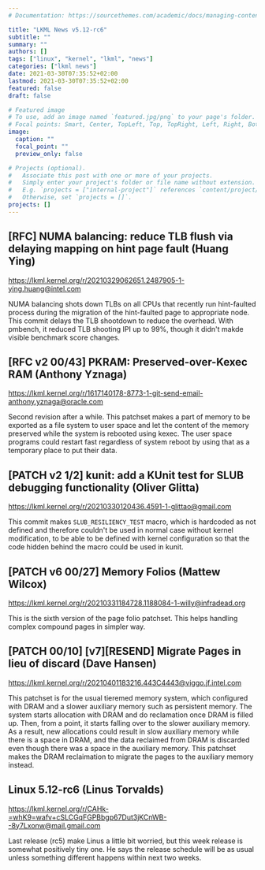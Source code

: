 ```yaml
---
# Documentation: https://sourcethemes.com/academic/docs/managing-content/

title: "LKML News v5.12-rc6"
subtitle: ""
summary: ""
authors: []
tags: ["linux", "kernel", "lkml", "news"]
categories: ["lkml news"]
date: 2021-03-30T07:35:52+02:00
lastmod: 2021-03-30T07:35:52+02:00
featured: false
draft: false

# Featured image
# To use, add an image named `featured.jpg/png` to your page's folder.
# Focal points: Smart, Center, TopLeft, Top, TopRight, Left, Right, BottomLeft, Bottom, BottomRight.
image:
  caption: ""
  focal_point: ""
  preview_only: false

# Projects (optional).
#   Associate this post with one or more of your projects.
#   Simply enter your project's folder or file name without extension.
#   E.g. `projects = ["internal-project"]` references `content/project/deep-learning/index.md`.
#   Otherwise, set `projects = []`.
projects: []
---
```


[RFC] NUMA balancing: reduce TLB flush via delaying mapping on hint page fault (Huang Ying)
-------------------------------------------------------------------------------------------

https://lkml.kernel.org/r/20210329062651.2487905-1-ying.huang@intel.com

NUMA balancing shots down TLBs on all CPUs that recently run hint-faulted
process during the migration of the hint-faulted page to appropriate node.
This commit delays the TLB shootdown to reduce the overhead.  With pmbench, it
reduced TLB shooting IPI up to 99%, though it didn't makde visible benchmark
score changes.


[RFC v2 00/43] PKRAM: Preserved-over-Kexec RAM (Anthony Yznaga)
---------------------------------------------------------------

https://lkml.kernel.org/r/1617140178-8773-1-git-send-email-anthony.yznaga@oracle.com

Second revision after a while.  This patchset makes a part of memory to be
exported as a file system to user space and let the content of the memory
preserved while the system is rebooted using kexec.  The user space programs
could restart fast regardless of system reboot by using that as a temporary
place to put their data.


[PATCH v2 1/2] kunit: add a KUnit test for SLUB debugging functionality (Oliver Glitta)
---------------------------------------------------------------------------------------

https://lkml.kernel.org/r/20210330120436.4591-1-glittao@gmail.com

This commit makes `SLUB_RESILIENCY_TEST` macro, which is hardcoded as not
defined and therefore couldn't be used in normal case without kernel
modification, to be able to be defined with kernel configuration so that the
code hidden behind the macro could be used in kunit.


[PATCH v6 00/27] Memory Folios (Mattew Wilcox)
----------------------------------------------

https://lkml.kernel.org/r/20210331184728.1188084-1-willy@infradead.org

This is the sixth version of the page folio patchset.  This helps handling
complex compound pages in simpler way.


[PATCH 00/10] [v7][RESEND] Migrate Pages in lieu of discard (Dave Hansen)
-------------------------------------------------------------------------

https://lkml.kernel.org/r/20210401183216.443C4443@viggo.jf.intel.com

This patchset is for the usual tieremed memory system, which configured with
DRAM and a slower auxiliary memory such as persistent memory.  The system
starts allocation with DRAM and do reclamation once DRAM is filled up.  Then,
from a point, it starts falling over to the slower auxiliary memory.  As a
result, new allocations could result in slow auxiliary memory while there is a
space in DRAM, and the data reclaimed from DRAM is discarded even though there
was a space in the auxiliary memory.  This patchset makes the DRAM reclaimation
to migrate the pages to the auxiliary memory instead.


Linux 5.12-rc6 (Linus Torvalds)
-------------------------------

https://lkml.kernel.org/r/CAHk-=whK9=wafv+cSLCGqFGPBbgp67Dut3jKCnWB--8y7Lxonw@mail.gmail.com

Last release (rc5) make Linus a little bit worried, but this week release is
somewhat positively tiny one.  He says the release schedule will be as usual
unless something different happens within next two weeks.
